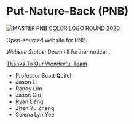 # Put-Nature-Back (PNB)

![MASTER PNB COLOR LOGO ROUND 2020](https://github.com/user-attachments/assets/ff7e2f94-9d0d-4b3a-b628-db8849f51661)

Open-sourced website for PNB. 

_Website Status:_ Down till further notice...

<ins>Thanks To Our Wonderful Team<ins>
* Professor Scott Quitel
* Jason Li
* Randy Lim
* Jason Qiu
* Ryan Deng
* Zhen Yu Zhang
* Selena Lyn Yee
